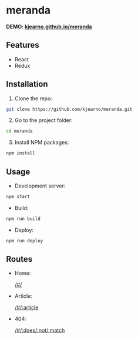 # meranda

**DEMO: [kjearno.github.io/meranda](https://kjearno.github.io/meranda)**

## Features

- React
- Redux

## Installation

1. Clone the repo:

```sh
git clone https://github.com/kjearno/meranda.git
```

2. Go to the project folder:

```sh
cd meranda
```

3. Install NPM packages:

```sh
npm install
```

## Usage

- Development server:

```sh
npm start
```

- Build:

```sh
npm run build
```

- Deploy:

```sh
npm run deploy
```

## Routes

- Home:

  [/#/](https://kjearno.github.io/meranda/#/)

- Article:

  [/#/:article](https://kjearno.github.io/meranda/#/lorem-ipsum-dolor-sit-amet-consectetur-adipisicing-elit-1)

- 404:

  [/#/:does/:not/:match](https://kjearno.github.io/meranda/#/:does/:not/:match)

